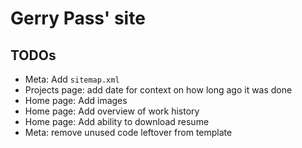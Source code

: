 # Gerry Pass' site

## TODOs

- Meta: Add `sitemap.xml`
- Projects page: add date for context on how long ago it was done
- Home page: Add images
- Home page: Add overview of work history
- Home page: Add ability to download resume
- Meta: remove unused code leftover from template
